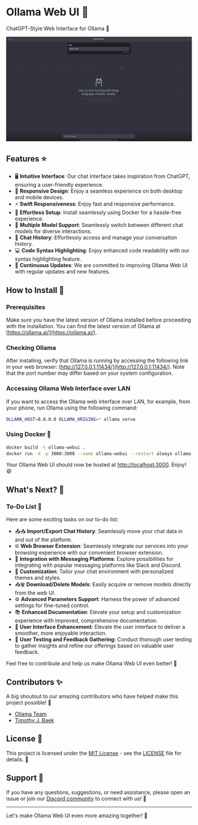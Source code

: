 # Ollama Web UI 👋

ChatGPT-Style Web Interface for Ollama 🦙

![Ollama Web UI Demo](./demo.gif)

## Features ⭐

- 🖥️ **Intuitive Interface**: Our chat interface takes inspiration from ChatGPT, ensuring a user-friendly experience.
- 📱 **Responsive Design**: Enjoy a seamless experience on both desktop and mobile devices.
- ⚡ **Swift Responsiveness**: Enjoy fast and responsive performance.
- 🚀 **Effortless Setup**: Install seamlessly using Docker for a hassle-free experience.
- 🤖 **Multiple Model Support**: Seamlessly switch between different chat models for diverse interactions.
- 📜 **Chat History**: Effortlessly access and manage your conversation history.
- 💻 **Code Syntax Highlighting**: Enjoy enhanced code readability with our syntax highlighting feature.
- 🌟 **Continuous Updates**: We are committed to improving Ollama Web UI with regular updates and new features.

## How to Install 🚀

### Prerequisites

Make sure you have the latest version of Ollama installed before proceeding with the installation. You can find the latest version of Ollama at [https://ollama.ai/](https://ollama.ai/).

### Checking Ollama

After installing, verify that Ollama is running by accessing the following link in your web browser: [http://127.0.0.1:11434/](http://127.0.0.1:11434/). Note that the port number may differ based on your system configuration.

### Accessing Ollama Web Interface over LAN

If you want to access the Ollama web interface over LAN, for example, from your phone, run Ollama using the following command:

```bash
OLLAMA_HOST=0.0.0.0 OLLAMA_ORIGINS=* ollama serve
```

### Using Docker 🐳

```bash
docker build -t ollama-webui .
docker run -d -p 3000:3000 --name ollama-webui --restart always ollama-webui
```

Your Ollama Web UI should now be hosted at [http://localhost:3000](http://localhost:3000). Enjoy! 😄

## What's Next? 🚀

### To-Do List 📝

Here are some exciting tasks on our to-do list:

- 📤📥 **Import/Export Chat History**: Seamlessly move your chat data in and out of the platform.
- 🌐 **Web Browser Extension**: Seamlessly integrate our services into your browsing experience with our convenient browser extension.
- 🚀 **Integration with Messaging Platforms**: Explore possibilities for integrating with popular messaging platforms like Slack and Discord.
- 🎨 **Customization**: Tailor your chat environment with personalized themes and styles.
- 📥🗑️ **Download/Delete Models**: Easily acquire or remove models directly from the web UI.
- ⚙️ **Advanced Parameters Support**: Harness the power of advanced settings for fine-tuned control.
- 📚 **Enhanced Documentation**: Elevate your setup and customization experience with improved, comprehensive documentation.
- 🌟 **User Interface Enhancement**: Elevate the user interface to deliver a smoother, more enjoyable interaction.
- 🧐 **User Testing and Feedback Gathering**: Conduct thorough user testing to gather insights and refine our offerings based on valuable user feedback.

Feel free to contribute and help us make Ollama Web UI even better! 🙌

## Contributors ✨

A big shoutout to our amazing contributors who have helped make this project possible! 🙏

- [Ollama Team](https://github.com/jmorganca/ollama)
- [Timothy J. Baek](https://github.com/tjbck)

## License 📜

This project is licensed under the [MIT License](LICENSE) - see the [LICENSE](LICENSE) file for details. 📄

## Support 💬

If you have any questions, suggestions, or need assistance, please open an issue or join our [Discord community](https://discord.gg/ollama) to connect with us! 🤝

---

Let's make Ollama Web UI even more amazing together! 💪
